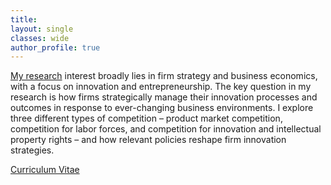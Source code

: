 ```yaml
---
title:
layout: single
classes: wide
author_profile: true
---
```


<a href="https://www.hyokang.com/" target="_blank">My research</a> interest broadly lies in firm strategy and business economics, with a focus on innovation and entrepreneurship. The key question in my research is how firms strategically manage their innovation processes and outcomes in response to ever-changing business environments. I explore three different types of competition – product market competition, competition for labor forces, and competition for innovation and intellectual property rights – and how relevant policies reshape firm innovation strategies.

<a href="/assets/pdf/CV-Hyo-Kang.pdf" class="btn btn--warning" target="_blank">Curriculum Vitae</a>
